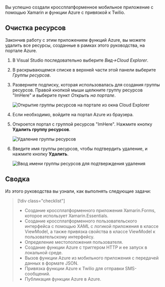 Вы успешно создали кроссплатформенное мобильное приложение с помощью Xamarin и функции Azure с привязкой к Twilio.

## <a name="clean-up-resources"></a>Очистка ресурсов

Закончив работу с этим приложением функций Azure, вы можете удалить все ресурсы, созданные в рамках этого руководства, на портале Azure.

1. В Visual Studio последовательно выберите *Вид->Cloud Explorer*.

2. В раскрывающемся списке в верхней части этой панели выберите *Группы ресурсов*.

3. Разверните подписку, которая использовалась для создания группы ресурсов. Правой кнопкой мыши щелкните группу ресурсов "ImHere" и выберите пункт *Открыть на портале*.

    ![Открытие группы ресурсов на портале из окна Cloud Explorer](../media/9-open-resource-group-in-portal.png)

4. Если необходимо, войдите на портал Azure из браузера.

5. Откроется портал с группой ресурсов "ImHere". Нажмите кнопку **Удалить группу ресурсов**.

    ![Удаление группы ресурсов](../media/9-delete-resource-group.png)

6. Введите имя группы ресурсов, чтобы подтвердить удаление, и нажмите кнопку **Удалить**.

    ![Ввод имени группы ресурсов для подтверждения удаления](../media/9-confirm-delete-resource-group.png)

## <a name="summary"></a>Сводка

Из этого руководства вы узнали, как выполнять следующие задачи:
> [!div class="checklist"]
> * Создание кроссплатформенного приложения Xamarin.Forms, которое использует Xamarin.Essentials.
> * Создание кроссплатформенного пользовательского интерфейса с помощью XAML с логикой приложения в классе ViewModel, а также привязка свойства в классе ViewModel к пользовательскому интерфейсу.
> * Определение местоположения пользователя.
> * Создание функции Azure с триггером HTTP и ее запуск в локальной среде.
> * Вызов функции Azure из мобильного приложения с передачей данных в формате JSON.
> * Привязка функции Azure к Twilio для отправки SMS-сообщений.
> * Публикация функции Azure в Azure.
